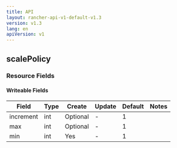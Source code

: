 ```yaml
---
title: API
layout: rancher-api-v1-default-v1.3
version: v1.3
lang: en
apiVersion: v1
---
```


## scalePolicy



### Resource Fields

#### Writeable Fields

Field | Type | Create | Update | Default | Notes
---|---|---|---|---|---
increment | int | Optional | - | 1 | 
max | int | Optional | - | 1 | 
min | int | Yes | - | 1 | 



<br>

